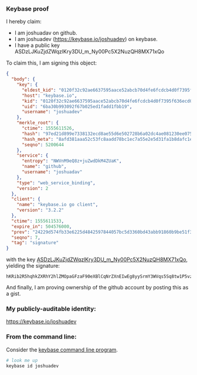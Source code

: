 ### Keybase proof

I hereby claim:

  * I am joshuadav on github.
  * I am joshuadev (https://keybase.io/joshuadev) on keybase.
  * I have a public key ASDzLJKuZjdZWqzlKry3DU_m_Ny00Pc5X2NuzQH8MX71xQo

To claim this, I am signing this object:

```json
{
  "body": {
    "key": {
      "eldest_kid": "0120f32c92ae6637595aace52abcb70d4fe6fcdcb4d0f7395f636ecd01fc317ef5c50a",
      "host": "keybase.io",
      "kid": "0120f32c92ae6637595aace52abcb70d4fe6fcdcb4d0f7395f636ecd01fc317ef5c50a",
      "uid": "6ba30b993092f67b025ed1fadd1fbb19",
      "username": "joshuadev"
    },
    "merkle_root": {
      "ctime": 1555611526,
      "hash": "97ed21d899e7338132ecd8ae55d6e502728b6a02dc4ae081230ee075c9a6e70f98b253f7933198a24093fe6267f884c127fecae879534ee16b102ab2da382c76",
      "hash_meta": "8afd381aaa52c53fc8aadd78bc1ec7a55e2e5d31fa1b8dafc1e1a6a94f9cfdd2",
      "seqno": 5200644
    },
    "service": {
      "entropy": "NWVnM9eQ8z+juZwdDkM4ZUaK",
      "name": "github",
      "username": "joshuadav"
    },
    "type": "web_service_binding",
    "version": 2
  },
  "client": {
    "name": "keybase.io go client",
    "version": "3.2.2"
  },
  "ctime": 1555611533,
  "expire_in": 504576000,
  "prev": "24229d574fb33e6225d4842597844057bc5d3360bd43abb91860b9be51f33cd1",
  "seqno": 7,
  "tag": "signature"
}
```

with the key [ASDzLJKuZjdZWqzlKry3DU_m_Ny00Pc5X2NuzQH8MX71xQo](https://keybase.io/joshuadev), yielding the signature:

```
hKRib2R5hqhkZXRhY2hlZMOpaGFzaF90eXBlCqNrZXnEIwEg8yySrmY3WVqs5Sq8tw1P5vzctND3OV9jbs0B/DF+9cUKp3BheWxvYWTESpcCB8QgJCKdV0+zPmIl1IQll4RAV7xdM2C9Q6u5GGC5vlHzPNHEIKR9JI4//WRolHoO+vsmxyByi3hAdblZLNJcizQ1Cyh/AgHCo3NpZ8RA/jXOSUmbMEFjKUE/58vZ/rEzZvZB2OtCHLrCnVim8nN/9AlAwQvYpHfxEGe9VIRU9E9M1gEmmCpycXl0QA7IBKhzaWdfdHlwZSCkaGFzaIKkdHlwZQildmFsdWXEIOJMHy5jh3YnrdeiNgT+jrs+3G/6HYm8JyOKE2/bkiwTo3RhZ80CAqd2ZXJzaW9uAQ==

```

And finally, I am proving ownership of the github account by posting this as a gist.

### My publicly-auditable identity:

https://keybase.io/joshuadev

### From the command line:

Consider the [keybase command line program](https://keybase.io/download).

```bash
# look me up
keybase id joshuadev
```
